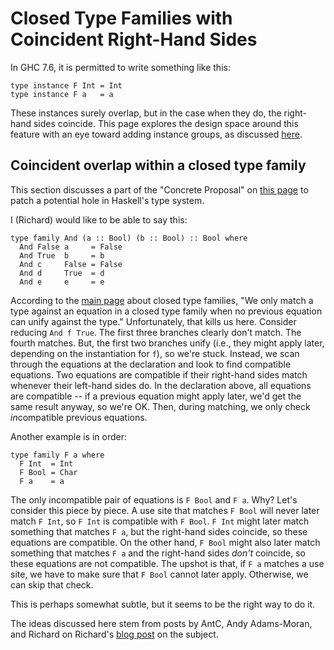 # Closed Type Families with Coincident Right-Hand Sides


In GHC 7.6, it is permitted to write something like this:

```wiki
type instance F Int = Int
type instance F a   = a
```


These instances surely overlap, but in the case when they do, the right-hand sides coincide. This page explores the design space around this feature with an eye toward adding instance groups, as discussed [here](new-axioms).

## Coincident overlap within a closed type family


This section discusses a part of the "Concrete Proposal" on [this page](new-axioms/nonlinearity) to patch a potential hole in Haskell's type system.


I (Richard) would like to be able to say this:

```wiki
type family And (a :: Bool) (b :: Bool) :: Bool where
  And False a     = False
  And True  b     = b
  And c     False = False
  And d     True  = d
  And e     e     = e
```


According to the [main page](new-axioms) about closed type families, "We only match a type against an equation in a closed type family when no previous equation can unify against the type." Unfortunately, that kills us here. Consider reducing `And f True`. The first three branches clearly don't match. The fourth matches. But, the first two branches unify (i.e., they might apply later, depending on the instantiation for `f`), so we're stuck. Instead, we scan through the equations at the declaration and look to find compatible equations. Two equations are compatible if their right-hand sides match whenever their left-hand sides do. In the declaration above, all equations are compatible -- if a previous equation might apply later, we'd get the same result anyway, so we're OK. Then, during matching, we only check *in*compatible previous equations.


Another example is in order:

```wiki
type family F a where
  F Int  = Int
  F Bool = Char
  F a    = a
```


The only incompatible pair of equations is `F Bool` and `F a`. Why? Let's consider this piece by piece. A use site that matches `F Bool` will never later match `F Int`, so `F Int` is compatible with `F Bool`. `F Int` might later match something that matches `F a`, but the right-hand sides coincide, so these equations are compatible. On the other hand, `F Bool` might also later match something that matches `F a` and the right-hand sides *don't* coincide, so these equations are not compatible. The upshot is that, if `F a` matches a use site, we have to make sure that `F Bool` cannot later apply. Otherwise, we can skip that check.


This is perhaps somewhat subtle, but it seems to be the right way to do it.


The ideas discussed here stem from posts by AntC, Andy Adams-Moran, and Richard on Richard's [blog post](http://typesandkinds.wordpress.com/2013/04/29/coincident-overlap-in-type-families/) on the subject.
